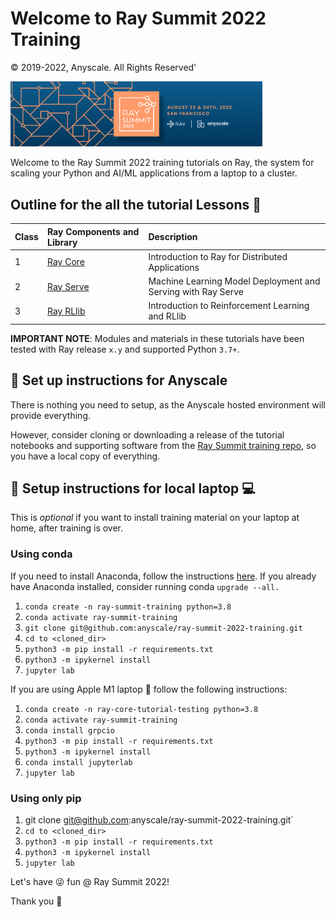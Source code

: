 # Welcome to Ray Summit 2022 Training 

© 2019-2022, Anyscale. All Rights Reserved'

<img src="images/ray-summit-2022.png" width="80%" height="50%">

Welcome to the Ray Summit 2022 training tutorials on Ray, the system for scaling your 
Python and AI/ML applications from a laptop to a cluster.

## Outline for the all the tutorial Lessons 📖

| Class| Ray Components and Library | Description
|:-----|:-----------|:----------------------------------------------------------|
| 1  | [Ray Core](ray-core/README.md)   |Introduction to Ray for Distributed Applications|
| 2  | [Ray Serve](ray-serve/README.md) |Machine Learning Model Deployment and Serving with Ray Serve|
| 3  | [Ray RLlib](ray-rllib/README.md) |Introduction to Reinforcement Learning and RLlib |

**IMPORTANT NOTE**: Modules and materials in these tutorials have been tested with 
Ray release `x.y` and supported Python `3.7+`.


## 👩 Set up instructions for Anyscale 

There is nothing you need to setup, as the Anyscale hosted environment will provide everything.

However, consider cloning or downloading a release of the tutorial notebooks and 
supporting software from the [Ray Summit training repo](https://github.com/anyscale/ray-summit-2022-training), 
so you have a local copy of everything.


## 👩 Setup instructions for local laptop 💻
This is *optional* if you want to install training material on your laptop at home,
after training is over.

### Using conda
If you need to install Anaconda, follow the instructions [here](https://www.anaconda.com/products/distribution).
If you already have Anaconda installed, consider running conda `upgrade --all.`

1. `conda create -n ray-summit-training python=3.8`
2. `conda activate ray-summit-training`
3. `git clone git@github.com:anyscale/ray-summit-2022-training.git`
4. `cd to <cloned_dir>`
5. `python3 -m pip install -r requirements.txt`
6. `python3 -m ipykernel install`
7. `jupyter lab`

If you are using Apple M1 laptop 🍎 follow the following instructions:

1. `conda create -n ray-core-tutorial-testing python=3.8`
2. `conda activate ray-summit-training`
3. `conda install grpcio`
4. `python3 -m pip install -r requirements.txt`
5. `python3 -m ipykernel install`
6. `conda install jupyterlab`
7. `jupyter lab`

### Using only pip
1. git clone git@github.com:anyscale/ray-summit-2022-training.git`
2. `cd to <cloned_dir>`
3. `python3 -m pip install -r requirements.txt`
4. `python3 -m ipykernel install`
5. `jupyter lab`

Let's have 😜 fun @ Ray Summit 2022!

Thank you 🙏











